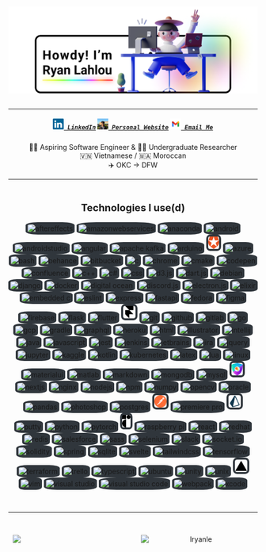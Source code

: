 <span style="display: flex; justify-content: center; align-items: center;" align="center">
  <img title="Hi, I'm Ryan Lahlou — an aspiring software engineer" alt="Hi, I'm Ryan Lahlou — an aspiring software engineer" style="width: 60rem" src="images/banner.png" />
</span>
<br>
<hr>

<h5 align="center">
  <code><a href="https://www.linkedin.com/in/lryanle/" title="LinkedIn Profile"><img width="22" src="images/linkedin.svg"> LinkedIn</a></code>
  <code><a href="https://www.ryanlahlou.com" title="Personal Website"><img width="22" src="images/website.jpeg"> Personal Website</a></code>
  <code><a href="mailto:contact@ryanlahlou.com" title="Email"><img width="22" src="images/email.png"> Email Me</a></code>
</h5>

<p align="center">
  👨‍💻 Aspiring Software Engineer & 🧑‍🔬 Undergraduate Researcher
  <br>
  🇻🇳 Vietnamese / 🇲🇦 Moroccan
  <br>
  ✈️ OKC -> DFW
</p>

<hr>
<br>
<p align="center">
  <span style="font-size: 1.25rem"><b>Technologies I use(d)</b></span>
  <br><br>
  <img style="background: #30363C; padding: .25rem; border-radius: 25%" title="aftereffects" height="25" src="https://cdn.jsdelivr.net/gh/devicons/devicon/icons/aftereffects/aftereffects-original.svg" />
  <img style="background: #30363C; padding: .25rem; border-radius: 25%" title="amazonwebservices" height="25" src="https://cdn.jsdelivr.net/gh/devicons/devicon/icons/amazonwebservices/amazonwebservices-original.svg" />
  <img style="background: #30363C; padding: .25rem; border-radius: 25%" title="anaconda" height="25" src="https://cdn.jsdelivr.net/gh/devicons/devicon/icons/anaconda/anaconda-original.svg" />
  <img style="background: #30363C; padding: .25rem; border-radius: 25%" title="android" height="25" src="https://cdn.jsdelivr.net/gh/devicons/devicon/icons/android/android-original.svg" />
  <img style="background: #30363C; padding: .25rem; border-radius: 25%" title="androidstudio" height="25" src="https://cdn.jsdelivr.net/gh/devicons/devicon/icons/androidstudio/androidstudio-original.svg" />
  <img style="background: #30363C; padding: .25rem; border-radius: 25%" title="angular" height="25" src="https://cdn.jsdelivr.net/gh/devicons/devicon/icons/angularjs/angularjs-original.svg" />
  <img style="background: #30363C; padding: .25rem; border-radius: 25%" title="apache kafka" height="25" src="https://cdn.jsdelivr.net/gh/devicons/devicon/icons/apachekafka/apachekafka-original.svg" />
  <img style="background: #30363C; padding: .25rem; border-radius: 25%" title="arduino" height="25" src="https://cdn.jsdelivr.net/gh/devicons/devicon/icons/arduino/arduino-original.svg" />
  <img style="background: #30363C; padding: .25rem; border-radius: 25%" title="auth0" height="25" src="./images/auth0.png" />
  <img style="background: #30363C; padding: .25rem; border-radius: 25%" title="azure" height="25" src="https://cdn.jsdelivr.net/gh/devicons/devicon/icons/azure/azure-original.svg" />
  <img style="background: #30363C; padding: .25rem; border-radius: 25%" title="bash" height="25" src="https://cdn.jsdelivr.net/gh/devicons/devicon/icons/bash/bash-original.svg" />
  <img style="background: #30363C; padding: .25rem; border-radius: 25%" title="behance" height="25" src="https://cdn.jsdelivr.net/gh/devicons/devicon/icons/behance/behance-original.svg" />
  <img style="background: #30363C; padding: .25rem; border-radius: 25%" title="bitbucket" height="25" src="https://cdn.jsdelivr.net/gh/devicons/devicon/icons/bitbucket/bitbucket-original.svg" />
  <img style="background: #30363C; padding: .25rem; border-radius: 25%" title="c" height="25" src="https://cdn.jsdelivr.net/gh/devicons/devicon/icons/c/c-original.svg" />
  <img style="background: #30363C; padding: .25rem; border-radius: 25%" title="chrome" height="25" src="https://cdn.jsdelivr.net/gh/devicons/devicon/icons/chrome/chrome-original.svg" />
  <img style="background: #30363C; padding: .25rem; border-radius: 25%" title="cmake" height="25" src="https://cdn.jsdelivr.net/gh/devicons/devicon/icons/cmake/cmake-original.svg" />
  <img style="background: #30363C; padding: .25rem; border-radius: 25%" title="codepen" height="25" src="https://cdn.jsdelivr.net/gh/devicons/devicon/icons/codepen/codepen-plain.svg" />
  <img style="background: #30363C; padding: .25rem; border-radius: 25%" title="confluence" height="25" src="https://cdn.jsdelivr.net/gh/devicons/devicon/icons/confluence/confluence-original.svg" />
  <img style="background: #30363C; padding: .25rem; border-radius: 25%" title="c++" height="25" src="https://cdn.jsdelivr.net/gh/devicons/devicon/icons/cplusplus/cplusplus-original.svg" />
  <img style="background: #30363C; padding: .25rem; border-radius: 25%" title="c#" height="25" src="https://cdn.jsdelivr.net/gh/devicons/devicon/icons/csharp/csharp-original.svg" />
  <img style="background: #30363C; padding: .25rem; border-radius: 25%" title="css" height="25" src="https://cdn.jsdelivr.net/gh/devicons/devicon/icons/css3/css3-original.svg" />
  <img style="background: #30363C; padding: .25rem; border-radius: 25%" title="d3.js" height="25" src="https://cdn.jsdelivr.net/gh/devicons/devicon/icons/d3js/d3js-original.svg" />
  <img style="background: #30363C; padding: .25rem; border-radius: 25%" title="dart.js" height="25" src="https://cdn.jsdelivr.net/gh/devicons/devicon/icons/dart/dart-original.svg" />
  <img style="background: #30363C; padding: .25rem; border-radius: 25%" title="debian" height="25" src="https://cdn.jsdelivr.net/gh/devicons/devicon/icons/debian/debian-original.svg" />
  <img style="background: #30363C; padding: .25rem; border-radius: 25%" title="django" height="25" src="https://cdn.jsdelivr.net/gh/devicons/devicon/icons/django/django-plain.svg" />
  <img style="background: #30363C; padding: .25rem; border-radius: 25%" title="docker" height="25" src="https://cdn.jsdelivr.net/gh/devicons/devicon/icons/docker/docker-plain.svg" />
  <img style="background: #30363C; padding: .25rem; border-radius: 25%" title="digital ocean" height="25" src="https://cdn.jsdelivr.net/gh/devicons/devicon/icons/digitalocean/digitalocean-original.svg" />
  <img style="background: #30363C; padding: .25rem; border-radius: 25%" title="discord.js" height="25" src="https://cdn.jsdelivr.net/gh/devicons/devicon/icons/discordjs/discordjs-original.svg" />
  <img style="background: #30363C; padding: .25rem; border-radius: 25%" title="electron.js" height="25" src="https://cdn.jsdelivr.net/gh/devicons/devicon/icons/electron/electron-original.svg" />
  <img style="background: #30363C; padding: .25rem; border-radius: 25%" title="elixir" height="25" src="https://cdn.jsdelivr.net/gh/devicons/devicon/icons/elixir/elixir-original.svg" />
  <img style="background: #30363C; padding: .25rem; border-radius: 25%" title="embedded c" height="25" src="https://cdn.jsdelivr.net/gh/devicons/devicon/icons/embeddedc/embeddedc-original.svg" />
  <img style="background: #30363C; padding: .25rem; border-radius: 25%" title="eslint" height="25" src="https://cdn.jsdelivr.net/gh/devicons/devicon/icons/eslint/eslint-original.svg" />
  <img style="background: #30363C; padding: .25rem; border-radius: 25%" title="express" height="25" src="https://cdn.jsdelivr.net/gh/devicons/devicon/icons/express/express-original.svg" />
  <img style="background: #30363C; padding: .25rem; border-radius: 25%" title="fastapi" height="25" src="https://cdn.jsdelivr.net/gh/devicons/devicon/icons/fastapi/fastapi-original.svg" />
  <img style="background: #30363C; padding: .25rem; border-radius: 25%" title="fedora" height="25" src="https://cdn.jsdelivr.net/gh/devicons/devicon/icons/fedora/fedora-original.svg" />
  <img style="background: #30363C; padding: .25rem; border-radius: 25%" title="figma" height="25" src="https://cdn.jsdelivr.net/gh/devicons/devicon/icons/figma/figma-original.svg" />
  <img style="background: #30363C; padding: .25rem; border-radius: 25%" title="firebase" height="25" src="https://cdn.jsdelivr.net/gh/devicons/devicon/icons/firebase/firebase-plain.svg" />
  <img style="background: #30363C; padding: .25rem; border-radius: 25%" title="flask" height="25" src="https://cdn.jsdelivr.net/gh/devicons/devicon/icons/flask/flask-original.svg" />
  <img style="background: #30363C; padding: .25rem; border-radius: 25%" title="flutter" height="25" src="https://cdn.jsdelivr.net/gh/devicons/devicon/icons/flutter/flutter-original.svg" />
  <img style="background: #30363C; padding: .25rem; border-radius: 25%" title="framer" height="25" src="./images/framer.svg" />
  <img style="background: #30363C; padding: .25rem; border-radius: 25%" title="git" height="25" src="https://cdn.jsdelivr.net/gh/devicons/devicon/icons/git/git-original.svg" />
  <img style="background: #30363C; padding: .25rem; border-radius: 25%" title="github" height="25" src="https://cdn.jsdelivr.net/gh/devicons/devicon/icons/github/github-original.svg" />
  <img style="background: #30363C; padding: .25rem; border-radius: 25%" title="gitlab" height="25" src="https://cdn.jsdelivr.net/gh/devicons/devicon/icons/gitlab/gitlab-original.svg" />
  <img style="background: #30363C; padding: .25rem; border-radius: 25%" title="go" height="25" src="https://cdn.jsdelivr.net/gh/devicons/devicon/icons/go/go-original-wordmark.svg" />
  <img style="background: #30363C; padding: .25rem; border-radius: 25%" title="gcp" height="25" src="https://cdn.jsdelivr.net/gh/devicons/devicon/icons/googlecloud/googlecloud-original.svg" />
  <img style="background: #30363C; padding: .25rem; border-radius: 25%" title="gradle" height="25" src="https://cdn.jsdelivr.net/gh/devicons/devicon/icons/gradle/gradle-plain.svg" />
  <img style="background: #30363C; padding: .25rem; border-radius: 25%" title="graphql" height="25" src="https://cdn.jsdelivr.net/gh/devicons/devicon/icons/graphql/graphql-plain.svg" />
  <img style="background: #30363C; padding: .25rem; border-radius: 25%" title="heroku" height="25" src="https://cdn.jsdelivr.net/gh/devicons/devicon/icons/heroku/heroku-plain.svg" />
  <img style="background: #30363C; padding: .25rem; border-radius: 25%" title="html" height="25" src="https://cdn.jsdelivr.net/gh/devicons/devicon/icons/html5/html5-original.svg" />
  <img style="background: #30363C; padding: .25rem; border-radius: 25%" title="illustrator" height="25" src="https://cdn.jsdelivr.net/gh/devicons/devicon/icons/illustrator/illustrator-plain.svg" />
  <img style="background: #30363C; padding: .25rem; border-radius: 25%" title="intellij" height="25" src="https://cdn.jsdelivr.net/gh/devicons/devicon/icons/intellij/intellij-original.svg" />
  <img style="background: #30363C; padding: .25rem; border-radius: 25%" title="java" height="25" src="https://cdn.jsdelivr.net/gh/devicons/devicon/icons/java/java-original.svg" />
  <img style="background: #30363C; padding: .25rem; border-radius: 25%" title="javascript" height="25" src="https://cdn.jsdelivr.net/gh/devicons/devicon/icons/javascript/javascript-original.svg" />
  <img style="background: #30363C; padding: .25rem; border-radius: 25%" title="jest" height="25" src="https://cdn.jsdelivr.net/gh/devicons/devicon/icons/jest/jest-plain.svg" />
  <img style="background: #30363C; padding: .25rem; border-radius: 25%" title="jenkins" height="25" src="https://cdn.jsdelivr.net/gh/devicons/devicon/icons/jenkins/jenkins-original.svg" />
  <img style="background: #30363C; padding: .25rem; border-radius: 25%" title="jetbrains" height="25" src="https://cdn.jsdelivr.net/gh/devicons/devicon/icons/jetbrains/jetbrains-original.svg" />
  <img style="background: #30363C; padding: .25rem; border-radius: 25%" title="jira" height="25" src="https://cdn.jsdelivr.net/gh/devicons/devicon/icons/jira/jira-original.svg" />
  <img style="background: #30363C; padding: .25rem; border-radius: 25%" title="jquery" height="25" src="https://cdn.jsdelivr.net/gh/devicons/devicon/icons/jquery/jquery-original.svg" />
  <img style="background: #30363C; padding: .25rem; border-radius: 25%" title="jupyter" height="25" src="https://cdn.jsdelivr.net/gh/devicons/devicon/icons/jupyter/jupyter-original-wordmark.svg" />
  <img style="background: #30363C; padding: .25rem; border-radius: 25%" title="kaggle" height="25" src="https://cdn.jsdelivr.net/gh/devicons/devicon/icons/kaggle/kaggle-original.svg" />
  <img style="background: #30363C; padding: .25rem; border-radius: 25%" title="kotlin" height="25" src="https://cdn.jsdelivr.net/gh/devicons/devicon/icons/kotlin/kotlin-original.svg" />
  <img style="background: #30363C; padding: .25rem; border-radius: 25%" title="kubernetes" height="25" src="https://cdn.jsdelivr.net/gh/devicons/devicon/icons/kubernetes/kubernetes-plain.svg" />
  <img style="background: #30363C; padding: .25rem; border-radius: 25%" title="latex" height="25" src="https://cdn.jsdelivr.net/gh/devicons/devicon/icons/latex/latex-original.svg" />
  <img style="background: #30363C; padding: .25rem; border-radius: 25%" title="lua" height="25" src="https://cdn.jsdelivr.net/gh/devicons/devicon/icons/lua/lua-original-wordmark.svg" />
  <img style="background: #30363C; padding: .25rem; border-radius: 25%" title="linux" height="25" src="https://cdn.jsdelivr.net/gh/devicons/devicon/icons/linux/linux-original.svg" />
  <img style="background: #30363C; padding: .25rem; border-radius: 25%" title="materialui" height="25" src="https://cdn.jsdelivr.net/gh/devicons/devicon/icons/materialui/materialui-original.svg" />
  <img style="background: #30363C; padding: .25rem; border-radius: 25%" title="matlab" height="25" src="https://cdn.jsdelivr.net/gh/devicons/devicon/icons/matlab/matlab-original.svg" />
  <img style="background: #30363C; padding: .25rem; border-radius: 25%" title="markdown" height="25" src="https://cdn.jsdelivr.net/gh/devicons/devicon/icons/markdown/markdown-original.svg" />
  <img style="background: #30363C; padding: .25rem; border-radius: 25%" title="mongodb" height="25" src="https://cdn.jsdelivr.net/gh/devicons/devicon/icons/mongodb/mongodb-original.svg" />
  <img style="background: #30363C; padding: .25rem; border-radius: 25%" title="mysql" height="25" src="https://cdn.jsdelivr.net/gh/devicons/devicon/icons/mysql/mysql-original.svg" />
  <img style="background: #30363C; padding: .25rem; border-radius: 25%" title="nextauth" height="25" src="./images/nextauth.png" />
  <img style="background: #30363C; padding: .25rem; border-radius: 25%" title="nextjs" height="25" src="https://cdn.jsdelivr.net/gh/devicons/devicon/icons/nextjs/nextjs-original.svg" />
  <img style="background: #30363C; padding: .25rem; border-radius: 25%" title="nginx" height="25" src="https://cdn.jsdelivr.net/gh/devicons/devicon/icons/nginx/nginx-original.svg" />
  <img style="background: #30363C; padding: .25rem; border-radius: 25%" title="nodejs" height="25" src="https://cdn.jsdelivr.net/gh/devicons/devicon/icons/nodejs/nodejs-original.svg" />
  <img style="background: #30363C; padding: .25rem; border-radius: 25%" title="npm" height="25" src="https://cdn.jsdelivr.net/gh/devicons/devicon/icons/npm/npm-original-wordmark.svg" />
  <img style="background: #30363C; padding: .25rem; border-radius: 25%" title="numpy" height="25" src="https://cdn.jsdelivr.net/gh/devicons/devicon/icons/numpy/numpy-original.svg" />
  <img style="background: #30363C; padding: .25rem; border-radius: 25%" title="opencv" height="25" src="https://cdn.jsdelivr.net/gh/devicons/devicon/icons/opencv/opencv-original.svg" />
  <img style="background: #30363C; padding: .25rem; border-radius: 25%" title="oracle" height="25" src="https://cdn.jsdelivr.net/gh/devicons/devicon/icons/oracle/oracle-original.svg" />
  <img style="background: #30363C; padding: .25rem; border-radius: 25%" title="pandas" height="25" src="https://cdn.jsdelivr.net/gh/devicons/devicon/icons/pandas/pandas-original.svg" />
  <img style="background: #30363C; padding: .25rem; border-radius: 25%" title="photoshop" height="25" src="https://cdn.jsdelivr.net/gh/devicons/devicon/icons/photoshop/photoshop-plain.svg" />
  <img style="background: #30363C; padding: .25rem; border-radius: 25%" title="postgres" height="25" src="https://cdn.jsdelivr.net/gh/devicons/devicon/icons/postgresql/postgresql-original.svg" />
  <img style="background: #30363C; padding: .25rem; border-radius: 25%" title="postman" height="25" src="./images/postman.svg" />
  <img style="background: #30363C; padding: .25rem; border-radius: 25%" title="premiere pro" height="25" src="https://cdn.jsdelivr.net/gh/devicons/devicon/icons/premierepro/premierepro-original.svg" />
  <img style="background: #30363C; padding: .25rem; border-radius: 25%" title="prisma" height="25" src="./images/prisma.png" />
  <img style="background: #30363C; padding: .25rem; border-radius: 25%" title="putty" height="25" src="https://cdn.jsdelivr.net/gh/devicons/devicon/icons/putty/putty-original.svg" />
  <img style="background: #30363C; padding: .25rem; border-radius: 25%" title="python" height="25" src="https://cdn.jsdelivr.net/gh/devicons/devicon/icons/python/python-original.svg" />
  <img style="background: #30363C; padding: .25rem; border-radius: 25%" title="pytorch" height="25" src="https://cdn.jsdelivr.net/gh/devicons/devicon/icons/pytorch/pytorch-original.svg" />
  <img style="background: #30363C; padding: .25rem; border-radius: 25%" title="radix" height="25" src="./images/radix.png" />
  <img style="background: #30363C; padding: .25rem; border-radius: 25%" title="raspberry pi" height="25" src="https://cdn.jsdelivr.net/gh/devicons/devicon/icons/raspberrypi/raspberrypi-original.svg" />
  <img style="background: #30363C; padding: .25rem; border-radius: 25%" title="react" height="25" src="https://cdn.jsdelivr.net/gh/devicons/devicon/icons/react/react-original.svg" />
  <img style="background: #30363C; padding: .25rem; border-radius: 25%" title="redhat" height="25" src="https://cdn.jsdelivr.net/gh/devicons/devicon/icons/redhat/redhat-original.svg" />
  <img style="background: #30363C; padding: .25rem; border-radius: 25%" title="redis" height="25" src="https://cdn.jsdelivr.net/gh/devicons/devicon/icons/redis/redis-original.svg" />
  <img style="background: #30363C; padding: .25rem; border-radius: 25%" title="salesforce" height="25" src="https://cdn.jsdelivr.net/gh/devicons/devicon/icons/salesforce/salesforce-original.svg" />
  <img style="background: #30363C; padding: .25rem; border-radius: 25%" title="sass" height="25" src="https://cdn.jsdelivr.net/gh/devicons/devicon/icons/sass/sass-original.svg" />
  <img style="background: #30363C; padding: .25rem; border-radius: 25%" title="selenium" height="25" src="https://cdn.jsdelivr.net/gh/devicons/devicon/icons/selenium/selenium-original.svg" />
  <img style="background: #30363C; padding: .25rem; border-radius: 25%" title="slack" height="25" src="https://cdn.jsdelivr.net/gh/devicons/devicon/icons/slack/slack-original.svg" />
  <img style="background: #30363C; padding: .25rem; border-radius: 25%" title="socket.io" height="25" src="https://cdn.jsdelivr.net/gh/devicons/devicon/icons/socketio/socketio-original.svg" />
  <img style="background: #30363C; padding: .25rem; border-radius: 25%" title="solidity" height="25" src="https://cdn.jsdelivr.net/gh/devicons/devicon/icons/solidity/solidity-original.svg" />
  <img style="background: #30363C; padding: .25rem; border-radius: 25%" title="spring" height="25" src="https://cdn.jsdelivr.net/gh/devicons/devicon/icons/spring/spring-original.svg" />
  <img style="background: #30363C; padding: .25rem; border-radius: 25%" title="sqlite" height="25" src="https://cdn.jsdelivr.net/gh/devicons/devicon/icons/sqlite/sqlite-original.svg" />
  <img style="background: #30363C; padding: .25rem; border-radius: 25%" title="svelte" height="25" src="https://cdn.jsdelivr.net/gh/devicons/devicon/icons/svelte/svelte-original.svg" />
  <img style="background: #30363C; padding: .25rem; border-radius: 25%" title="tailwindcss" height="25" src="https://cdn.jsdelivr.net/gh/devicons/devicon/icons/tailwindcss/tailwindcss-plain.svg" />
  <img style="background: #30363C; padding: .25rem; border-radius: 25%" title="tensorflow" height="25" src="https://cdn.jsdelivr.net/gh/devicons/devicon/icons/tensorflow/tensorflow-original.svg" />
  <img style="background: #30363C; padding: .25rem; border-radius: 25%" title="terraform" height="25" src="https://cdn.jsdelivr.net/gh/devicons/devicon/icons/terraform/terraform-original.svg" />
  <img style="background: #30363C; padding: .25rem; border-radius: 25%" title="trello" height="25" src="https://cdn.jsdelivr.net/gh/devicons/devicon/icons/trello/trello-plain.svg" />
  <img style="background: #30363C; padding: .25rem; border-radius: 25%" title="typescript" height="25" src="https://cdn.jsdelivr.net/gh/devicons/devicon/icons/typescript/typescript-original.svg" />
  <img style="background: #30363C; padding: .25rem; border-radius: 25%" title="ubuntu" height="25" src="https://cdn.jsdelivr.net/gh/devicons/devicon/icons/ubuntu/ubuntu-plain.svg" />
  <img style="background: #30363C; padding: .25rem; border-radius: 25%" title="unity" height="25" src="https://cdn.jsdelivr.net/gh/devicons/devicon/icons/unity/unity-original.svg" />
  <img style="background: #30363C; padding: .25rem; border-radius: 25%" title="unix" height="25" src="https://cdn.jsdelivr.net/gh/devicons/devicon/icons/unix/unix-original.svg" />
  <img style="background: #30363C; padding: .25rem; border-radius: 25%" title="vercel" height="25" src="./images/vercel.svg" />
  <img style="background: #30363C; padding: .25rem; border-radius: 25%" title="vim" height="25" src="https://cdn.jsdelivr.net/gh/devicons/devicon/icons/vim/vim-original.svg" />
  <img style="background: #30363C; padding: .25rem; border-radius: 25%" title="visual studio" height="25" src="https://cdn.jsdelivr.net/gh/devicons/devicon/icons/visualstudio/visualstudio-plain.svg" />
  <img style="background: #30363C; padding: .25rem; border-radius: 25%" title="visual studio code" height="25" src="https://cdn.jsdelivr.net/gh/devicons/devicon/icons/vscode/vscode-original.svg" />
  <img style="background: #30363C; padding: .25rem; border-radius: 25%" title="webpack" height="25" src="https://cdn.jsdelivr.net/gh/devicons/devicon/icons/webpack/webpack-original.svg" />
  <img style="background: #30363C; padding: .25rem; border-radius: 25%" title="xcode" height="25" src="https://cdn.jsdelivr.net/gh/devicons/devicon/icons/xcode/xcode-original.svg" />
</p>
<br>
<hr>
<br>
<p align=center>
  <div align=center style="display: flex; justify-content: center; align-items: stretch; gap: 2rem">
    <img align="right" style="width: 45%;" src="https://github-readme-stats.vercel.app/api?username=lryanle&show_icons=true&theme=vue-dark&border_color=61dafb&hide_border=true" />
      <img align="left" style="width: 45%" src="https://streak-stats.demolab.com/?user=lryanle&theme=vue-dark&border=61dafb&hide_border=true&mode=weekly" alt="lryanle" />
  </div>
</p>